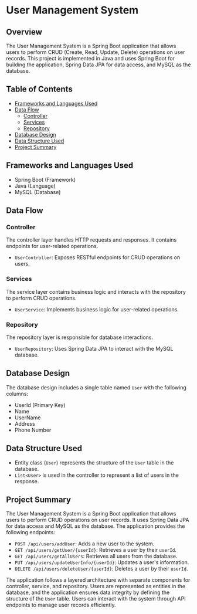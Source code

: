 # User Management System

## Overview

The User Management System is a Spring Boot application that allows users to perform CRUD (Create, Read, Update, Delete) operations on user records. This project is implemented in Java and uses Spring Boot for building the application, Spring Data JPA for data access, and MySQL as the database.

## Table of Contents

- [Frameworks and Languages Used](#frameworks-and-languages-used)
- [Data Flow](#data-flow)
    - [Controller](#controller)
    - [Services](#services)
    - [Repository](#repository)
- [Database Design](#database-design)
- [Data Structure Used](#data-structure-used)
- [Project Summary](#project-summary)

## Frameworks and Languages Used

- Spring Boot (Framework)
- Java (Language)
- MySQL (Database)

## Data Flow

### Controller

The controller layer handles HTTP requests and responses. It contains endpoints for user-related operations.

- `UserController`: Exposes RESTful endpoints for CRUD operations on users.

### Services

The service layer contains business logic and interacts with the repository to perform CRUD operations.

- `UserService`: Implements business logic for user-related operations.

### Repository

The repository layer is responsible for database interactions.

- `UserRepository`: Uses Spring Data JPA to interact with the MySQL database.

## Database Design

The database design includes a single table named `User` with the following columns:

- UserId (Primary Key)
- Name
- UserName
- Address
- Phone Number

## Data Structure Used

- Entity class (`User`) represents the structure of the `User` table in the database.
- `List<User>` is used in the controller to represent a list of users in the response.

## Project Summary

The User Management System is a Spring Boot application that allows users to perform CRUD operations on user records. It uses Spring Data JPA for data access and MySQL as the database. The application provides the following endpoints:

- `POST /api/users/addUser`: Adds a new user to the system.
- `GET /api/users/getUser/{userId}`: Retrieves a user by their `userId`.
- `GET /api/users/getAllUsers`: Retrieves all users from the database.
- `PUT /api/users/updateUserInfo/{userId}`: Updates a user's information.
- `DELETE /api/users/deleteUser/{userId}`: Deletes a user by their `userId`.

The application follows a layered architecture with separate components for controller, service, and repository. Users are represented as entities in the database, and the application ensures data integrity by defining the structure of the `User` table. Users can interact with the system through API endpoints to manage user records efficiently.

